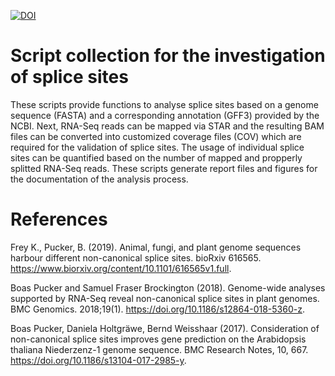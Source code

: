 
[![DOI](https://zenodo.org/badge/DOI/10.5281/zenodo.2586989.svg)](https://doi.org/10.5281/zenodo.2586989)


# Script collection for the investigation of splice sites

These scripts provide functions to analyse splice sites based on a genome sequence (FASTA) and a corresponding annotation (GFF3) provided by the NCBI. Next, RNA-Seq reads can be mapped via STAR and the resulting BAM files can be converted into customized coverage files (COV) which are required for the validation of splice sites. The usage of individual splice sites can be quantified based on the number of mapped and propperly splitted RNA-Seq reads. These scripts generate report files and figures for the documentation of the analysis process.


# References
Frey K., Pucker, B. (2019). Animal, fungi, and plant genome sequences harbour different non-canonical splice sites. bioRxiv 616565. https://www.biorxiv.org/content/10.1101/616565v1.full.


Boas Pucker and Samuel Fraser Brockington (2018). Genome-wide analyses supported by RNA-Seq reveal non-canonical splice sites in plant genomes. BMC Genomics. 2018;19(1). https://doi.org/10.1186/s12864-018-5360-z.


Boas Pucker, Daniela Holtgräwe, Bernd Weisshaar (2017). Consideration of non-canonical splice sites improves gene prediction on the Arabidopsis thaliana Niederzenz-1 genome sequence. BMC Research Notes, 10, 667. https://doi.org/10.1186/s13104-017-2985-y. 
